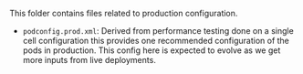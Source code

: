 This folder contains files related to production configuration.

* `podconfig.prod.xml`:  Derived from performance testing done on a single cell configuration this provides one recommended configuration of the pods in production.  This config here is expected to evolve as we get more inputs from live deployments.
